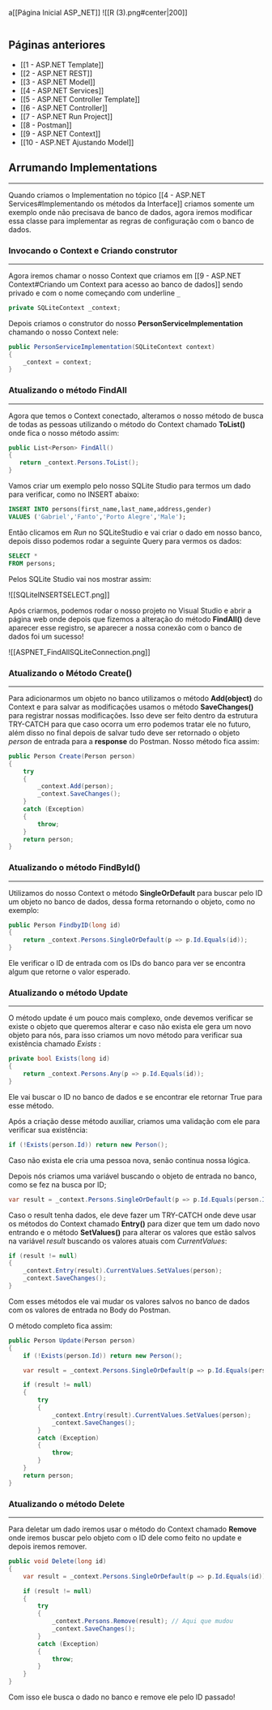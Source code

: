 a[[Página Inicial ASP_NET]]
![[R (3).png#center|200]]

```table-of-contents
```

## Páginas anteriores
- [[1 - ASP.NET Template]]
- [[2 - ASP.NET REST]]
- [[3 - ASP.NET Model]]
- [[4 - ASP.NET Services]]
- [[5 - ASP.NET Controller Template]]
- [[6 - ASP.NET Controller]]
- [[7 - ASP.NET Run Project]]
- [[8 - Postman]]
- [[9 - ASP.NET Context]]
- [[10 - ASP.NET Ajustando Model]]

## Arrumando Implementations
---
Quando criamos o Implementation no tópico [[4 - ASP.NET Services#Implementando os métodos da Interface]] criamos somente um exemplo onde não precisava de banco de dados, agora iremos modificar essa classe para implementar as regras de configuração com o banco de dados.

### Invocando o Context e Criando construtor
---
Agora iremos chamar o nosso Context que criamos em [[9 - ASP.NET Context#Criando um Context para acesso ao banco de dados]] sendo privado e com o nome começando com underline `_`

```csharp
private SQLiteContext _context;
```

Depois criamos o construtor do nosso __PersonServiceImplementation__ chamando o nosso Context nele:

```csharp
public PersonServiceImplementation(SQLiteContext context)
{
	_context = context;
}
```

### Atualizando o método FindAll
---
Agora que temos o Context conectado, alteramos o nosso método de busca de todas as pessoas utilizando o método do Context chamado __ToList()__ onde fica o nosso método assim:

```csharp
public List<Person> FindAll()
{
   return _context.Persons.ToList();
}
```

Vamos criar um exemplo pelo nosso SQLite Studio para termos um dado para verificar, como no INSERT abaixo:

```sql
INSERT INTO persons(first_name,last_name,address,gender)
VALUES ('Gabriel','Fanto','Porto Alegre','Male');
```

Então clicamos em _Run_ no SQLiteStudio e vai criar o dado em nosso banco, depois disso podemos rodar a seguinte Query para vermos os dados:

```sql
SELECT *
FROM persons;
```

Pelos SQLite Studio vai nos mostrar assim:

![[SQLiteINSERTSELECT.png]]

Após criarmos, podemos rodar o nosso projeto no Visual Studio e abrir a página web onde depois que fizemos a alteração do método __FindAll()__ deve aparecer esse registro, se aparecer a nossa conexão com o banco de dados foi um sucesso!

![[ASPNET_FindAllSQLiteConnection.png]]

### Atualizando o Método Create()
---
Para adicionarmos um objeto no banco utilizamos o método __Add(object)__ do Context e para salvar as modificações usamos o método __SaveChanges()__  para registrar nossas modificações.
Isso deve ser feito dentro da estrutura TRY-CATCH para que caso ocorra um erro podemos tratar ele no futuro, além disso no final depois de salvar tudo deve ser retornado o objeto _person_ de entrada para a __response__ do Postman.
Nosso método fica assim:

```csharp
public Person Create(Person person)
{
    try
    {
        _context.Add(person);
        _context.SaveChanges();
    }
    catch (Exception)
    {
        throw;
    }
    return person;
}
```

### Atualizando o método FindById()
---
Utilizamos do nosso Context o método __SingleOrDefault__ para buscar pelo ID um objeto no banco de dados, dessa forma retornando o objeto, como no exemplo:

```csharp
public Person FindbyID(long id)
{
    return _context.Persons.SingleOrDefault(p => p.Id.Equals(id));
}
```
Ele verificar o ID de entrada com os IDs do banco para ver se encontra algum que retorne o valor esperado.

### Atualizando o método Update
---
O método update é um pouco mais complexo, onde devemos verificar se existe o objeto que queremos alterar e caso não exista ele gera um novo objeto para nós, para isso criamos um novo método para verificar sua existência chamado _Exists_ :

```csharp
private bool Exists(long id)
{
	return _context.Persons.Any(p => p.Id.Equals(id));
}
```

Ele vai buscar o ID no banco de dados e se encontrar ele retornar True para esse método.

Após a criação desse método auxiliar, criamos uma validação com ele para verificar sua existência:

```csharp
if (!Exists(person.Id)) return new Person();
```

Caso não exista ele cria uma pessoa nova, senão continua nossa lógica.

Depois nós criamos uma variável buscando o objeto de entrada no banco, como se fez na busca por ID;

```csharp
var result = _context.Persons.SingleOrDefault(p => p.Id.Equals(person.Id));
```

Caso o result tenha dados, ele deve fazer um TRY-CATCH onde deve usar os métodos do Context chamado __Entry()__ para dizer que tem um dado novo entrando e o método __SetValues()__ para alterar os valores que estão salvos na variável _result_ buscando os valores atuais com _CurrentValues_:

```csharp
if (result != null)
{
	_context.Entry(result).CurrentValues.SetValues(person);
	_context.SaveChanges();
}
```

Com esses métodos ele vai mudar os valores salvos no banco de dados com os valores de entrada no Body do Postman.

O método completo fica assim:

```csharp
public Person Update(Person person)
{
    if (!Exists(person.Id)) return new Person();

    var result = _context.Persons.SingleOrDefault(p => p.Id.Equals(person.Id));

    if (result != null)
    {
        try
        {
            _context.Entry(result).CurrentValues.SetValues(person);
            _context.SaveChanges();
        }
        catch (Exception)
        {
            throw;
        }
    }
    return person;
}
```

### Atualizando o método Delete
---
Para deletar um dado iremos usar o método do Context chamado __Remove__ onde iremos buscar pelo objeto com o ID dele como feito no update e depois iremos remover.

```csharp
public void Delete(long id)
{
    var result = _context.Persons.SingleOrDefault(p => p.Id.Equals(id));

    if (result != null)
    {
        try
        {
            _context.Persons.Remove(result); // Aqui que mudou
            _context.SaveChanges();
        }
        catch (Exception)
        {
            throw;
        }
    }
}
```

Com isso ele busca o dado no banco e remove ele pelo ID passado!